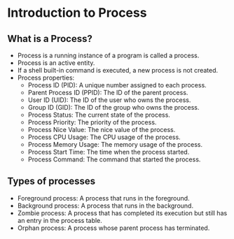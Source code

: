 # Introduction to Process

## What is a Process?

- Process is a running instance of a program is called a process.
- Process is an active entity.
- If a shell built-in command is executed, a new process is not created.
- Process properties:
  - Process ID (PID): A unique number assigned to each process.
  - Parent Process ID (PPID): The ID of the parent process.
  - User ID (UID): The ID of the user who owns the process.
  - Group ID (GID): The ID of the group who owns the process.
  - Process Status: The current state of the process.
  - Process Priority: The priority of the process.
  - Process Nice Value: The nice value of the process.
  - Process CPU Usage: The CPU usage of the process.
  - Process Memory Usage: The memory usage of the process.
  - Process Start Time: The time when the process started.
  - Process Command: The command that started the process.

## Types of processes

- Foreground process: A process that runs in the foreground.
- Background process: A process that runs in the background.
- Zombie process: A process that has completed its execution but still has an entry in the process table.
- Orphan process: A process whose parent process has terminated.
